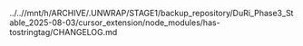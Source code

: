 ../..//mnt/h/ARCHIVE/.UNWRAP/STAGE1/backup_repository/DuRi_Phase3_Stable_2025-08-03/cursor_extension/node_modules/has-tostringtag/CHANGELOG.md